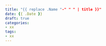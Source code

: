 ```yaml
---
title: "{{ replace .Name "-" " " | title }}"
date: {{ .Date }}
draft: true
categories: 
- xx
tags:
- xx
---
```


